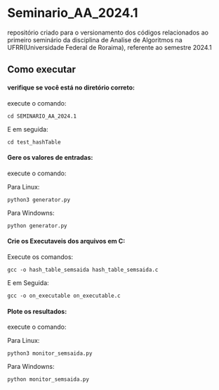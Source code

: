 # Seminario_AA_2024.1
repositório criado para o versionamento dos códigos relacionados ao primeiro seminário da disciplina de Analise de Algoritmos na UFRR(Universidade Federal de Roraima), referente ao semestre 2024.1

## Como executar

#### verifique se você está no diretório correto: 

execute o comando: 

```
cd SEMINARIO_AA_2024.1
```

E em seguida: 
```
cd test_hashTable
```

#### Gere os valores de entradas:

execute o comando: 

Para Linux: 

```
python3 generator.py
```

Para Windowns: 

```
python generator.py
```

#### Crie os Executaveis dos arquivos em C: 

Execute os comandos: 

```
gcc -o hash_table_semsaida hash_table_semsaida.c
```

E em Seguida: 

```
gcc -o on_executable on_executable.c
```

#### Plote os resultados: 

execute o comando: 

Para Linux: 

```
python3 monitor_semsaida.py
```

Para Windowns: 

```
python monitor_semsaida.py
```